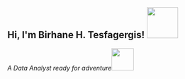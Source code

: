 
<h2> Hi, I'm Birhane H. Tesfagergis! <img src="https://media.giphy.com/media/26Fxy3Iz1ari8oytO/giphy.gif" width="70"></h2>

<p><em> A Data Analyst ready for adventure</em><img src="https://media.giphy.com/media/XGma2iRIHTKkwqRkFl/giphy.gif" width="50"></p>










